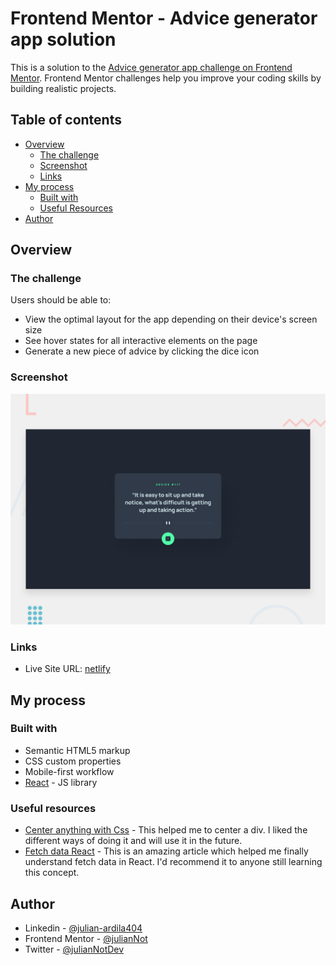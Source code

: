 # Frontend Mentor - Advice generator app solution

This is a solution to the [Advice generator app challenge on Frontend Mentor](https://www.frontendmentor.io/challenges/advice-generator-app-QdUG-13db). Frontend Mentor challenges help you improve your coding skills by building realistic projects.

## Table of contents

- [Overview](#overview)
  - [The challenge](#the-challenge)
  - [Screenshot](#screenshot)
  - [Links](#links)
- [My process](#my-process)
  - [Built with](#built-with)
  - [Useful Resources](#useful-resources)
- [Author](#author)

## Overview

### The challenge

Users should be able to:

- View the optimal layout for the app depending on their device's screen size
- See hover states for all interactive elements on the page
- Generate a new piece of advice by clicking the dice icon

### Screenshot

![Design preview for the Advice generator app coding challenge](./src/assets/design/desktop-preview.jpg)


### Links

- Live Site URL: [netlify](https://frontend-mentor-advice.netlify.app/)

## My process

### Built with

- Semantic HTML5 markup
- CSS custom properties
- Mobile-first workflow
- [React](https://reactjs.org/) - JS library

### Useful resources

- [Center anything with Css](https://www.freecodecamp.org/news/how-to-center-anything-with-css-align-a-div-text-and-more/) - This helped me to center a div. I liked the different ways of doing it and will use it in the future.
- [Fetch data React](https://www.freecodecamp.org/news/fetch-data-react/) - This is an amazing article which helped me finally understand fetch data in React. I'd recommend it to anyone still learning this concept.

## Author
- Linkedin - [@julian-ardila404](https://www.linkedin.com/in/julian-ardila404/)
- Frontend Mentor - [@julianNot](https://www.frontendmentor.io/profile/julianNot)
- Twitter - [@julianNotDev](https://twitter.com/julianNotDev)